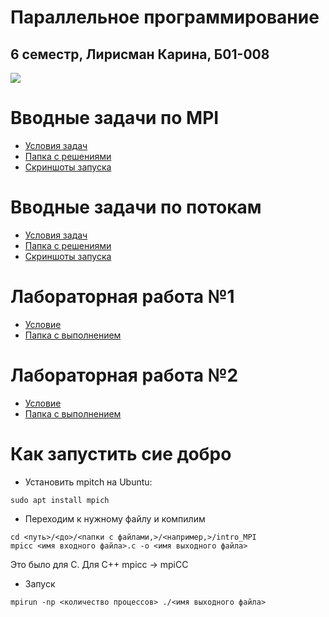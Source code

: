 # Параллельное программирование
## 6 семестр, Лирисман Карина, Б01-008

<image src="flowers1.jpg">

# Вводные задачи по MPI
* [Условия задач](https://docs.yandex.ru/docs/view?url=ya-disk-public%3A%2F%2FWWP6MJYY23lknWYddiCjug8F2Ir9qyNSu57Ba5zP2OUR%2F%2FW55cFQjKU7UcdCNOWSRmR%2F0fePyGwwW%2FWKW0%2FCEA%3D%3D%3A%2F%D0%92%D0%B2%D0%BE%D0%B4%D0%BD%D1%8B%D0%B5%20%D0%B7%D0%B0%D0%B4%D0%B0%D1%87%D0%B8%20%D0%BF%D0%BE%20MPI.pdf&name=%D0%92%D0%B2%D0%BE%D0%B4%D0%BD%D1%8B%D0%B5%20%D0%B7%D0%B0%D0%B4%D0%B0%D1%87%D0%B8%20%D0%BF%D0%BE%20MPI.pdf)
* [Папка с решениями](/intro_MPI/)
* [Скриншоты запуска](/intro_MPI/README.md)

# Вводные задачи по потокам
* [Условия задач](https://docs.yandex.ru/docs/view?url=ya-disk-public%3A%2F%2FWWP6MJYY23lknWYddiCjug8F2Ir9qyNSu57Ba5zP2OUR%2F%2FW55cFQjKU7UcdCNOWSRmR%2F0fePyGwwW%2FWKW0%2FCEA%3D%3D%3A%2F%D0%92%D0%B2%D0%BE%D0%B4%D0%BD%D1%8B%D0%B5%20%D0%B7%D0%B0%D0%B4%D0%B0%D1%87%D0%B8%20%D0%BF%D0%BE%20%D0%BF%D0%BE%D1%82%D0%BE%D0%BA%D0%B0%D0%BC.pdf&name=%D0%92%D0%B2%D0%BE%D0%B4%D0%BD%D1%8B%D0%B5%20%D0%B7%D0%B0%D0%B4%D0%B0%D1%87%D0%B8%20%D0%BF%D0%BE%20%D0%BF%D0%BE%D1%82%D0%BE%D0%BA%D0%B0%D0%BC.pdf)
* [Папка с решениями](/inro_threads/)
* [Скриншоты запуска](/inro_threads/README.md)

# Лабораторная работа №1
* [Условие](https://docs.yandex.ru/docs/view?url=ya-disk-public%3A%2F%2FWWP6MJYY23lknWYddiCjug8F2Ir9qyNSu57Ba5zP2OUR%2F%2FW55cFQjKU7UcdCNOWSRmR%2F0fePyGwwW%2FWKW0%2FCEA%3D%3D%3A%2F%D0%9B%D0%B0%D0%B1%D0%BE%D1%80%D0%B0%D1%82%D0%BE%D1%80%D0%BD%D0%B0%D1%8F_%D1%80%D0%B0%D0%B1%D0%BE%D1%82%D0%B0_1.pdf&name=%D0%9B%D0%B0%D0%B1%D0%BE%D1%80%D0%B0%D1%82%D0%BE%D1%80%D0%BD%D0%B0%D1%8F_%D1%80%D0%B0%D0%B1%D0%BE%D1%82%D0%B0_1.pdf)
* [Папка с выполнением](/1_lab/)

# Лабораторная работа №2
* [Условие](https://docs.yandex.ru/docs/view?url=ya-disk-public%3A%2F%2FWWP6MJYY23lknWYddiCjug8F2Ir9qyNSu57Ba5zP2OUR%2F%2FW55cFQjKU7UcdCNOWSRmR%2F0fePyGwwW%2FWKW0%2FCEA%3D%3D%3A%2F%D0%97%D0%B0%D0%B4%D0%B0%D1%87%D0%B0_%D0%B8%D0%BD%D1%82%D0%B5%D0%B3%D1%80%D0%B8%D1%80%D0%BE%D0%B2%D0%B0%D0%BD%D0%B8%D0%B5_%D0%B22023.pdf&name=%D0%97%D0%B0%D0%B4%D0%B0%D1%87%D0%B0_%D0%B8%D0%BD%D1%82%D0%B5%D0%B3%D1%80%D0%B8%D1%80%D0%BE%D0%B2%D0%B0%D0%BD%D0%B8%D0%B5_%D0%B22023.pdf)
* [Папка с выполнением](/2_lab/)

# Как запустить сие добро
* Установить mpitch на Ubuntu: 
```
sudo apt install mpich
```

* Переходим к нужному файлу и компилим 
```
cd <путь>/<до>/<папки с файлами,>/<например,>/intro_MPI
mpicc <имя входного файла>.c -o <имя выходного файла>
```
Это было для С. Для С++ mpicc -> mpiCC

* Запуск
```
mpirun -np <количество процессов> ./<имя выходного файла>
```
